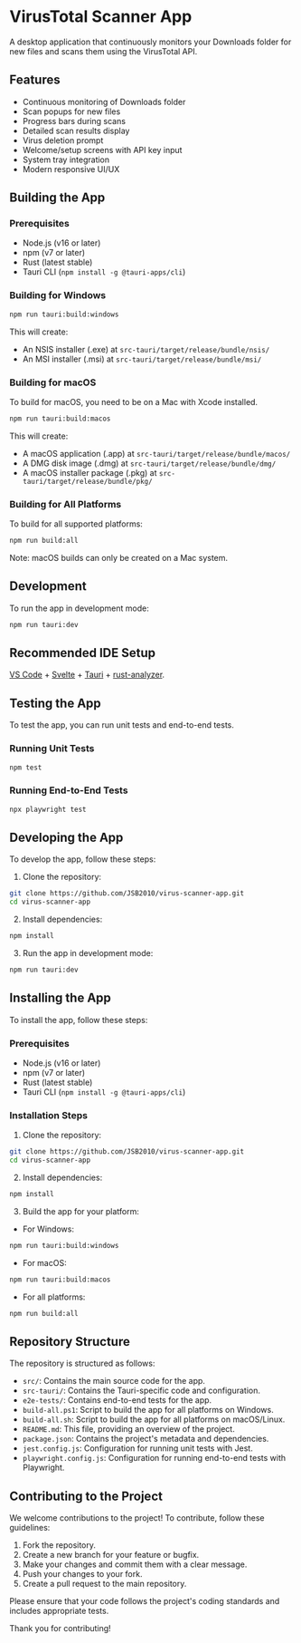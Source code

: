 # VirusTotal Scanner App

A desktop application that continuously monitors your Downloads folder for new files and scans them using the VirusTotal API.

## Features

- Continuous monitoring of Downloads folder
- Scan popups for new files
- Progress bars during scans
- Detailed scan results display
- Virus deletion prompt
- Welcome/setup screens with API key input
- System tray integration
- Modern responsive UI/UX

## Building the App

### Prerequisites

- Node.js (v16 or later)
- npm (v7 or later)
- Rust (latest stable)
- Tauri CLI (`npm install -g @tauri-apps/cli`)

### Building for Windows

```bash
npm run tauri:build:windows
```

This will create:
- An NSIS installer (.exe) at `src-tauri/target/release/bundle/nsis/`
- An MSI installer (.msi) at `src-tauri/target/release/bundle/msi/`

### Building for macOS

To build for macOS, you need to be on a Mac with Xcode installed.

```bash
npm run tauri:build:macos
```

This will create:
- A macOS application (.app) at `src-tauri/target/release/bundle/macos/`
- A DMG disk image (.dmg) at `src-tauri/target/release/bundle/dmg/`
- A macOS installer package (.pkg) at `src-tauri/target/release/bundle/pkg/`

### Building for All Platforms

To build for all supported platforms:

```bash
npm run build:all
```

Note: macOS builds can only be created on a Mac system.

## Development

To run the app in development mode:

```bash
npm run tauri:dev
```

## Recommended IDE Setup

[VS Code](https://code.visualstudio.com/) + [Svelte](https://marketplace.visualstudio.com/items?itemName=svelte.svelte-vscode) + [Tauri](https://marketplace.visualstudio.com/items?itemName=tauri-apps.tauri-vscode) + [rust-analyzer](https://marketplace.visualstudio.com/items?itemName=rust-lang.rust-analyzer).

## Testing the App

To test the app, you can run unit tests and end-to-end tests.

### Running Unit Tests

```bash
npm test
```

### Running End-to-End Tests

```bash
npx playwright test
```

## Developing the App

To develop the app, follow these steps:

1. Clone the repository:

```bash
git clone https://github.com/JSB2010/virus-scanner-app.git
cd virus-scanner-app
```

2. Install dependencies:

```bash
npm install
```

3. Run the app in development mode:

```bash
npm run tauri:dev
```

## Installing the App

To install the app, follow these steps:

### Prerequisites

- Node.js (v16 or later)
- npm (v7 or later)
- Rust (latest stable)
- Tauri CLI (`npm install -g @tauri-apps/cli`)

### Installation Steps

1. Clone the repository:

```bash
git clone https://github.com/JSB2010/virus-scanner-app.git
cd virus-scanner-app
```

2. Install dependencies:

```bash
npm install
```

3. Build the app for your platform:

- For Windows:

```bash
npm run tauri:build:windows
```

- For macOS:

```bash
npm run tauri:build:macos
```

- For all platforms:

```bash
npm run build:all
```

## Repository Structure

The repository is structured as follows:

- `src/`: Contains the main source code for the app.
- `src-tauri/`: Contains the Tauri-specific code and configuration.
- `e2e-tests/`: Contains end-to-end tests for the app.
- `build-all.ps1`: Script to build the app for all platforms on Windows.
- `build-all.sh`: Script to build the app for all platforms on macOS/Linux.
- `README.md`: This file, providing an overview of the project.
- `package.json`: Contains the project's metadata and dependencies.
- `jest.config.js`: Configuration for running unit tests with Jest.
- `playwright.config.js`: Configuration for running end-to-end tests with Playwright.

## Contributing to the Project

We welcome contributions to the project! To contribute, follow these guidelines:

1. Fork the repository.
2. Create a new branch for your feature or bugfix.
3. Make your changes and commit them with a clear message.
4. Push your changes to your fork.
5. Create a pull request to the main repository.

Please ensure that your code follows the project's coding standards and includes appropriate tests.

Thank you for contributing!
